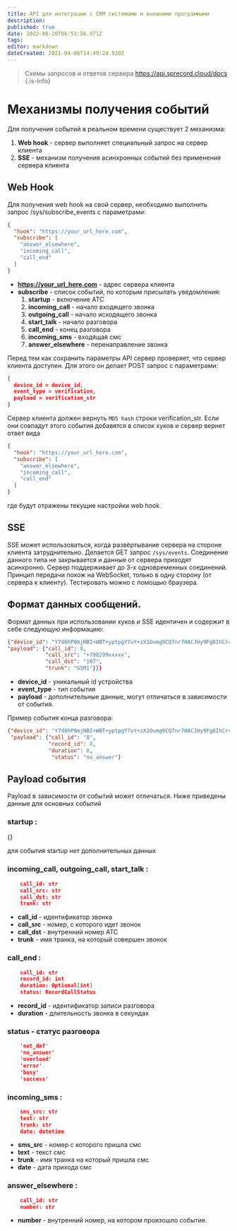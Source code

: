 ```yaml
---
title: API для интеграции с CRM системами и внешними программами
description: 
published: true
date: 2022-06-20T06:53:56.971Z
tags: 
editor: markdown
dateCreated: 2021-04-06T14:49:24.910Z
---
```


> Схемы запросов и ответов сервера https://api.sprecord.cloud/docs {.is-info}

# Механизмы получения событий

Для получения событий в реальном времени существует 2 механизма:
1. **Web hook** - сервер выполняет специальный запрос на сервер клиента
2. **SSE** - механизм получения асинхронных событий без применения сервера клиента

## Web Hook
Для получения web hook на свой сервер, необходимо выполнить запрос /sys/subscribe_events с параметрами:

```json
{
  "hook": "https://your_url_here.com",
  "subscribe": [
    "answer_elsewhere",
    "incoming_call",
    "call_end"
  ]
}
```

- **https://your_url_here.com** - адрес сервера клиента
- **subscribe** - список событий, по которым присылать уведомления:
	1. **startup** - включение АТС 
	2. **incoming_call** - начало входящего звонка
	3. **outgoing_call** - начало исходящего звонка
	4. **start_talk**    - начало разговора
	5. **call_end**        - конец разговора
	6. **incoming_sms**  - входящая смс
	7. **answer_elsewhere** - перенаправление звонка

Перед тем как сохранить параметры API сервер проверяет, что сервер клиента доступен. Для этого он делает POST запрос c параметрами:

```json
{
  device_id = device_id,
  event_type = verification,
  payload = verification_str
}
```
    
Сервер клиента должен вернуть `MD5 hash` строки verification_str. Если они совпадут этого события добавятся в список хуков и сервер вернет ответ вида 

```json
{
  "hook": "https://your_url_here.com",
  "subscribe": [
    "answer_elsewhere",
    "incoming_call",
    "call_end"
  ]
}
```

где будут отражены текущие настройки web hook.

## SSE

SSE может использоваться, когда развёртывание сервера на стороне клиента затруднительно. Делается GET запрос `/sys/events`. Соединение данного типа не закрывается и данные от сервера приходят асинхронно. Сервер поддерживает до 3-х одновременных соединений. Принцип передачи похож на WebSocket, только в одну сторону (от сервера к клиенту). Тестировать можно с помощью браузера.

## Формат данных сообщений.

Формат данных при использовании хуков и SSE идентичен и содержит в себе следующую информацию:
```json
{"device_id": "Y7d6hP0mjNBI+WBT+yptpgY7uY+zX1Oumg9CQ7nr7HACJHy9Fg8IhCr41wO3j0Jl7zUU=", "event_type": "incoming_call",
"payload": {"call_id": 8,
            "call_src": "+798299xxxxx",
            "call_dst": "107", 
            "trunk": "GSM1"}}}
```

- **device_id** - уникальный id устройства
- **event_type** - тип события
- **payload** - дополнительные данные, могут отличаться в зависимости от события.

Пример события конца разговора:
```json
{"device_id": "Y7d6hP0mjNBI+WBT+yptpgY7uY+zX1Oumg9CQ7nr7HACJHy9Fg8IhCr41wO3j0Jl7zUU=", "event_type": "call_end",
 "payload": {"call_id": "8", 
             "record_id": 8,
             "duration": 0,
              "status": "no_answer"}
```

## Payload события

Payload в зависимости от событий может отличаться. Ниже приведены данные для основных событий

### startup :
{} 

для события startup нет дополнительных данных

### incoming_call,  outgoing_call, start_talk :
```json
    call_id: str
    call_src: str
    call_dst: str
    trunk: str
```

- **call_id** - идентификатор звонка
- **call_src** - номер, с которого идет звонок
- **call_dst** - внутренний номер АТС
- **trunk** - имя транка, на который совершен звонок

### call_end :
```json
    call_id: str
    record_id: int
    duration: Optional[int]
    status: RecordCallStatus
```

- **record_id**   - идентификатор записи разговора
- **duration** - длительность звонка в секундах

### status - статус разговора
```json   
    'not_def'
    'no_answer'
    'overload'
    'error'
    'busy'
    'success'
```

### incoming_sms : 
```json
    sms_src: str
    text: str
    trunk: str
    date: datetime
```

- **sms_src** - номер с которого пришла смс
- **text** - текст смс
- **trunk** -  имя транка на который пришла смс
- **date** - дата прихода смс


### answer_elsewhere :
```json
    call_id: str
    number: str
```

- **number** - внутренний номер, на котором произошло событие.
